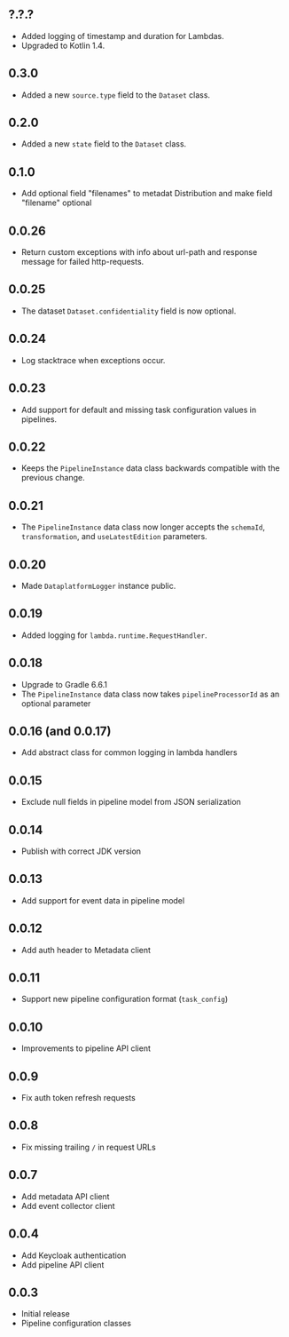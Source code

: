 ## ?.?.?

* Added logging of timestamp and duration for Lambdas.
* Upgraded to Kotlin 1.4.

## 0.3.0

* Added a new `source.type` field to the `Dataset` class.

## 0.2.0

* Added a new `state` field to the `Dataset` class.

## 0.1.0

* Add optional field "filenames" to metadat Distribution and make field "filename" optional

## 0.0.26

* Return custom exceptions with info about url-path and response message for failed http-requests.

## 0.0.25

* The dataset `Dataset.confidentiality` field is now optional.

## 0.0.24

* Log stacktrace when exceptions occur.

## 0.0.23

* Add support for default and missing task configuration values in pipelines.

## 0.0.22

* Keeps the `PipelineInstance` data class backwards compatible with the previous
  change.

## 0.0.21

* The `PipelineInstance` data class now longer accepts the `schemaId`,
  `transformation`, and `useLatestEdition` parameters.

## 0.0.20

* Made `DataplatformLogger` instance public.

## 0.0.19

* Added logging for `lambda.runtime.RequestHandler`.

## 0.0.18

* Upgrade to Gradle 6.6.1
* The `PipelineInstance` data class now takes `pipelineProcessorId` as an optional parameter

## 0.0.16 (and 0.0.17)

* Add abstract class for common logging in lambda handlers

## 0.0.15

* Exclude null fields in pipeline model from JSON serialization

## 0.0.14

* Publish with correct JDK version

## 0.0.13

* Add support for event data in pipeline model

## 0.0.12

* Add auth header to Metadata client

## 0.0.11

* Support new pipeline configuration format (`task_config`)

## 0.0.10

* Improvements to pipeline API client

## 0.0.9

* Fix auth token refresh requests

## 0.0.8

* Fix missing trailing `/` in request URLs

## 0.0.7

* Add metadata API client
* Add event collector client

## 0.0.4

* Add Keycloak authentication
* Add pipeline API client

## 0.0.3

* Initial release
* Pipeline configuration classes
